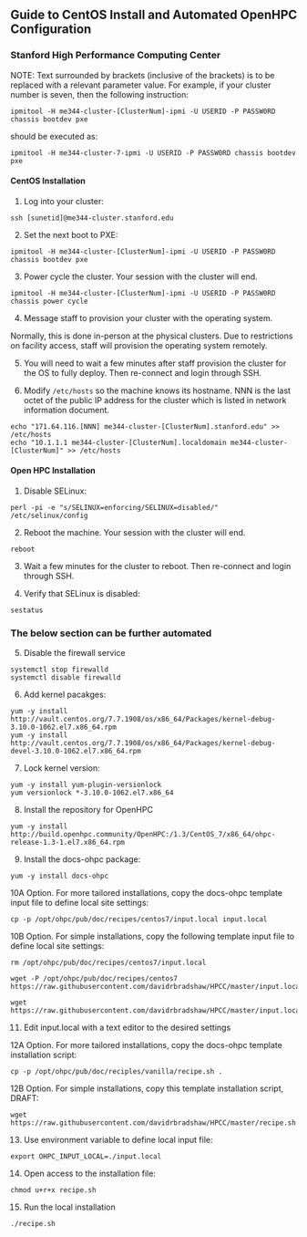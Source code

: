 ## Guide to CentOS Install and Automated OpenHPC Configuration

### Stanford High Performance Computing Center

NOTE: Text surrounded by brackets (inclusive of the brackets) is to be replaced with a relevant parameter value. For example, if your cluster number is seven, then the following instruction:
```
ipmitool -H me344-cluster-[ClusterNum]-ipmi -U USERID -P PASSW0RD chassis bootdev pxe
```
should be executed as:
```
ipmitool -H me344-cluster-7-ipmi -U USERID -P PASSW0RD chassis bootdev pxe
```

#### CentOS Installation

1. Log into your cluster:
```
ssh [sunetid]@me344-cluster.stanford.edu
```
2. Set the next boot to PXE:
```
ipmitool -H me344-cluster-[ClusterNum]-ipmi -U USERID -P PASSW0RD chassis bootdev pxe
```
3. Power cycle the cluster. Your session with the cluster will end.
```
ipmitool -H me344-cluster-[ClusterNum]-ipmi -U USERID -P PASSW0RD chassis power cycle
```
4. Message staff to provision your cluster with the operating system. 

Normally, this is done in-person at the physical clusters. Due to restrictions on facility access, staff will provision the operating system remotely. 

5. You will need to wait a few minutes after staff provision the cluster for the OS to fully deploy. Then re-connect and login through SSH. 

6. Modify `/etc/hosts` so the machine knows its hostname. NNN is the last octet of the public IP address for the cluster which is listed in network information document. 
```
echo "171.64.116.[NNN] me344-cluster-[ClusterNum].stanford.edu" >> /etc/hosts
echo "10.1.1.1 me344-cluster-[ClusterNum].localdomain me344-cluster-[ClusterNum]" >> /etc/hosts
```
#### Open HPC Installation

1. Disable SELinux:
```
perl -pi -e "s/SELINUX=enforcing/SELINUX=disabled/" /etc/selinux/config
```
2. Reboot the machine. Your session with the cluster will end.
```
reboot
```
3. Wait a few minutes for the cluster to reboot. Then re-connect and login through SSH. 

4. Verify that SELinux is disabled:
```
sestatus
```

### The below section can be further automated
5. Disable the firewall service
```
systemctl stop firewalld
systemctl disable firewalld
```
6. Add kernel pacakges:
```
yum -y install http://vault.centos.org/7.7.1908/os/x86_64/Packages/kernel-debug-3.10.0-1062.el7.x86_64.rpm
yum -y install http://vault.centos.org/7.7.1908/os/x86_64/Packages/kernel-debug-devel-3.10.0-1062.el7.x86_64.rpm
```
7. Lock kernel version:
```
yum -y install yum-plugin-versionlock 
yum versionlock *-3.10.0-1062.el7.x86_64
```
8. Install the repository for OpenHPC
```
yum -y install http://build.openhpc.community/OpenHPC:/1.3/CentOS_7/x86_64/ohpc-release-1.3-1.el7.x86_64.rpm 
```
9. Install the docs-ohpc package:
```
yum -y install docs-ohpc
```
10A Option. For more tailored installations, copy the docs-ohpc template input file to define local site settings:
```
cp -p /opt/ohpc/pub/doc/recipes/centos7/input.local input.local
```
10B Option. For simple installations, copy the following template input file to define local site settings:
```
rm /opt/ohpc/pub/doc/recipes/centos7/input.local

wget -P /opt/ohpc/pub/doc/recipes/centos7 https://raw.githubusercontent.com/davidrbradshaw/HPCC/master/input.local

wget https://raw.githubusercontent.com/davidrbradshaw/HPCC/master/input.local

```
11. Edit input.local with a text editor to the desired settings

12A Option. For more tailored installations, copy the docs-ohpc template installation script:
```
cp -p /opt/ohpc/pub/doc/reciples/vanilla/recipe.sh .
```
12B Option. For simple installations, copy this template installation script, DRAFT:
```
wget https://raw.githubusercontent.com/davidrbradshaw/HPCC/master/recipe.sh
```
13. Use environment variable to define local input file:
```
export OHPC_INPUT_LOCAL=./input.local
```
14. Open access to the installation file:
```
chmod u+r+x recipe.sh
```
15. Run the local installation
```
./recipe.sh
```
